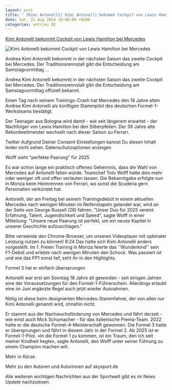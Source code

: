 ```yaml
---
layout: post
title: " [Kimi Antonelli] Kimi Antonelli bekommt Cockpit von Lewis Hamilton bei Mercedes"
date: Sat, 31 Aug 2024 10:00:00 +0200
categories: entries DE
---
```

[Kimi Antonelli bekommt Cockpit von Lewis Hamilton bei Mercedes](https://sport.sky.de/formel-1/artikel/kimi-antonelli-bekommt-cockpit-von-lewis-hamilton-bei-mercedes/13206520/34130)

![Kimi Antonelli bekommt Cockpit von Lewis Hamilton bei Mercedes](https://e6.365dm.de/24/08/1600x900/skysport_de-antonelli-mercedes_6671936.jpg?20240831080211)

Andrea Kimi Antonelli bekommt in der nächsten Saison das zweite Cockpit bei Mercedes. Der Traditionsrennstall gibt die Entscheidung am Samstagvormittag ...

Andrea Kimi Antonelli bekommt in der nächsten Saison das zweite Cockpit bei Mercedes. Der Traditionsrennstall gibt die Entscheidung am Samstagvormittag offiziell bekannt.

Einen Tag nach seinem Trainings-Crash hat Mercedes den 18 Jahre alten Andrea Kimi Antonelli als künftigen Stammpilot des deutschen Formel-1-Werksteams bestätigt.

Der Teenager aus Bologna wird damit - wie seit längerem erwartet - der Nachfolger von Lewis Hamilton bei den Silberpfeilen. Der 39 Jahre alte Rekordweltmeister wechselt nach dieser Saison zu Ferrari.

Twitter Aufgrund Deiner Consent-Einstellungen kannst Du diesen Inhalt leider nicht sehen. Datenschutzoptionen anzeigen

Wolff sieht "perfekte Paarung" für 2025

Es war schon lange ein praktisch offenes Geheimnis, dass die Wahl von Mercedes auf Antonelli fallen würde. Teamchef Toto Wolff hatte dies mehr oder weniger oft und offen verlauten lassen. Die Bekanntgabe erfolgte nun in Monza beim Heimrennen von Ferrari, wo sonst die Scuderia gern Personalien verkündet hat.

Antonelli, der am Freitag bei seinem Trainingsdebüt in einem aktuellen Mercedes nach wenigen Minuten im Reifenstapeln gelandet war, wird an der Seite von George Russell (26) fahren. "Unser Duo für 2025 vereint Erfahrung, Talent, Jugendlichkeit und Speed", sagte Wolff in einer Mitteilung: "Unsere neue Paarung ist perfekt, um ein neues Kapitel in unserer Geschichte aufzuschlagen."

Bitte verwende den Chrome-Browser, um unseren Videoplayer mit optimaler Leistung nutzen zu können! 9:24 Das hatte sich Kimi Antonelli anders vorgestellt. Im 1. Freien Training in Monza feierte das ''Wunderkind'' sein F1-Debüt und erlebte nach wenigen Minuten den Schock. Was passiert ist und wie das FP1 sonst lief, seht ihr in den Highlights.

Formel 3 hat er einfach übersprungen

Antonelli war erst am Sonntag 18 Jahre alt geworden - seit einigen Jahren eine der Voraussetzungen für den Formel-1-Führerschein. Allerdings erlaubt eine im Juni ergänzte Regel auch jetzt wieder Ausnahmen.

Nötig ist diese beim designierten Mercedes-Stammfahrer, der von allen nur Kimi Antonelli genannt wird, ohnehin nicht.

Er stammt aus der Nachwuchsförderung von Mercedes und fährt derzeit - wie einst auch Mick Schumacher - für das italienische Prema-Team. 2022 hatte er die deutsche Formel-4-Meisterschaft gewonnen. Die Formel 3 hatte er übersprungen und fährt in diesem Jahr in der Formel 2. Ab 2025 ist er Formel-1-Pilot. «In die Formel 1 zu kommen, ist ein Traum, den ich seit meiner Kindheit hegte», sagte Antonelli, den Wolff unter seiner Führung zu einem Champion machen will.

Mehr in Kürze.

Mehr zu den Autoren und Autorinnen auf skysport.de

Alle weiteren wichtigen Nachrichten aus der Sportwelt gibt es im News Update nachzulesen.

